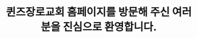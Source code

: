 ---
templateKey: 'information-page'
path: /information
title: 퀸즈장로교회 홈페이지를 방문해 주신 여러분을 진심으로 환영합니다.
---